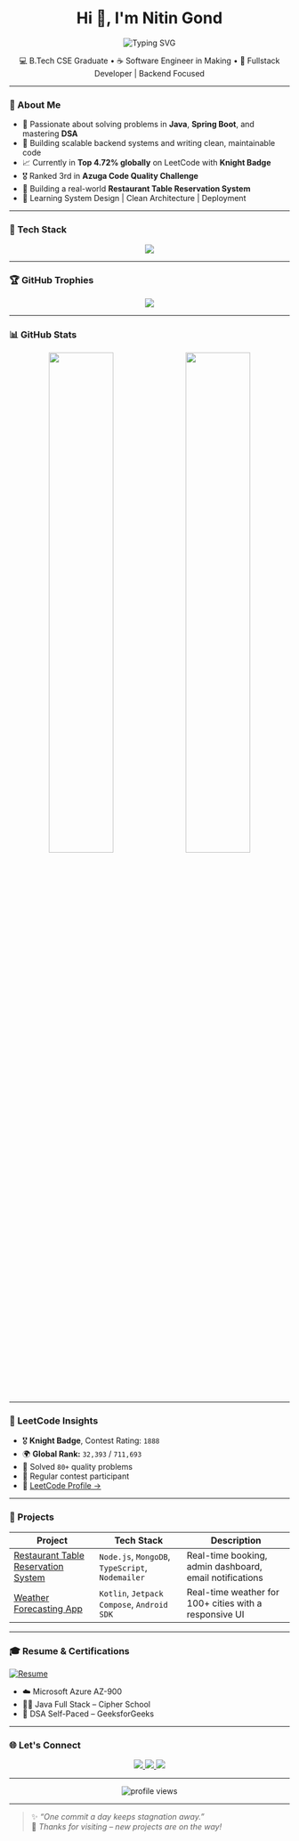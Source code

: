 <h1 align="center">Hi 👋, I'm Nitin Gond</h1>

<p align="center">
  <img src="https://readme-typing-svg.demolab.com?font=Fira+Code&weight=500&pause=1000&center=true&width=435&lines=Fullstack+Developer+%7C+Java+%7C+Spring+Boot;Leetcode+Contest+Coder+%7C+DSA+Warrior;Aspiring+SDE+at+a+Product+Company" alt="Typing SVG" />
</p>

<p align="center">
  💻 B.Tech CSE Graduate • ☕ Software Engineer in Making • 🚀 Fullstack Developer | Backend Focused  
</p>

---

### 🚀 About Me

- 🎯 Passionate about solving problems in **Java**, **Spring Boot**, and mastering **DSA**
- 🧠 Building scalable backend systems and writing clean, maintainable code
- 📈 Currently in **Top 4.72% globally** on LeetCode with **Knight Badge**
- 🎖️ Ranked 3rd in **Azuga Code Quality Challenge**
- 🔭 Building a real-world **Restaurant Table Reservation System**
- 🌱 Learning System Design | Clean Architecture | Deployment

---

### 🧰 Tech Stack

<p align="center">
  <img src="https://skillicons.dev/icons?i=java,spring,cpp,kotlin,html,css,js,react,nodejs,express,mongodb,mysql,git,linux,vscode" />
</p>

---

### 🏆 GitHub Trophies

<p align="center">
  <img src="https://github-profile-trophy.vercel.app/?username=nitingond1001&theme=tokyonight&margin-w=10&row=2&column=3" />
</p>

---

### 📊 GitHub Stats

<p align="center">
  <img src="https://github-readme-stats.vercel.app/api?username=nitingond1001&show_icons=true&theme=tokyonight" width="48%"/>
  <img src="https://github-readme-streak-stats.herokuapp.com/?user=nitingond1001&theme=tokyonight" width="48%"/>
</p>

---

### 🧠 LeetCode Insights

- 🎖️ **Knight Badge**, Contest Rating: `1888`
- 🌍 **Global Rank:** `32,393` / `711,693`  
- 🧩 Solved `80+` quality problems  
- 🔁 Regular contest participant  
- 🔗 [LeetCode Profile →](https://leetcode.com/nitin_11/)

---

### 💼 Projects

| Project | Tech Stack | Description |
|--------|------------|-------------|
| [Restaurant Table Reservation System](https://github.com/nitingond1001/restaurant-reservation-system) | `Node.js`, `MongoDB`, `TypeScript`, `Nodemailer` | Real-time booking, admin dashboard, email notifications |
| [Weather Forecasting App](https://github.com/nitingond1001/Weather-Forecasting-App) | `Kotlin`, `Jetpack Compose`, `Android SDK` | Real-time weather for 100+ cities with a responsive UI |

---

### 🎓 Resume & Certifications

[![Resume](https://img.shields.io/badge/Download%20Resume-PDF-blue?style=for-the-badge&logo=adobeacrobat&logoColor=white)](https://github.com/nitingond1001/nitingond1001/blob/main/Nitin_Gond_Resume.pdf)

- ☁️ Microsoft Azure AZ-900
- 👨‍💻 Java Full Stack – Cipher School
- 🔁 DSA Self-Paced – GeeksforGeeks

---

### 🌐 Let's Connect

<p align="center">
  <a href="https://linkedin.com/in/nitingond" target="_blank">
    <img src="https://img.shields.io/badge/LinkedIn-blue?style=for-the-badge&logo=linkedin&logoColor=white"/>
  </a>
  <a href="mailto:nitingond1602@gmail.com">
    <img src="https://img.shields.io/badge/Gmail-red?style=for-the-badge&logo=gmail&logoColor=white"/>
  </a>
  <a href="https://github.com/nitingond1001">
    <img src="https://img.shields.io/badge/GitHub-black?style=for-the-badge&logo=github&logoColor=white"/>
  </a>
</p>

---

<p align="center">
  <img src="https://komarev.com/ghpvc/?username=nitingond1001&label=Profile+Views&color=blue&style=flat-square" alt="profile views"/>
</p>

---

> ✨ *“One commit a day keeps stagnation away.”*  
> 🚀 *Thanks for visiting – new projects are on the way!*
